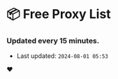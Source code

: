 # :package: Free Proxy List
### Updated every 15 minutes.

- Last updated: `2024-08-01 05:53`

:heart:
